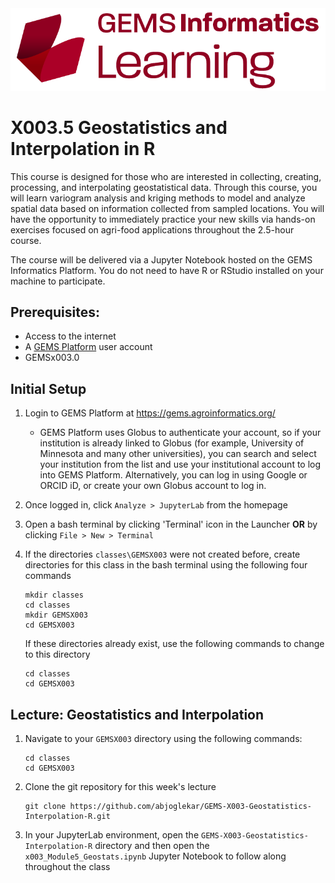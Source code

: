 <img src="images/GEMS Informatics Learning.png" width=600 alt="GEMS Learning Logo" title="GEMS Learning" />

# X003.5 Geostatistics and Interpolation in R

This course is designed for those who are interested in collecting, creating, processing, and interpolating geostatistical data. Through this course, you will learn variogram analysis and kriging methods to model and analyze spatial data based on information collected from sampled locations. You will have the opportunity to immediately practice your new skills via hands-on exercises focused on agri-food applications throughout the 2.5-hour course. 

The course will be delivered via a Jupyter Notebook hosted on the GEMS Informatics Platform. You do not need to have R or RStudio installed on your machine to participate.

## Prerequisites: 
- Access to the internet
- A [GEMS Platform](https://gems.agroinformatics.org/webui/#) user account
- GEMSx003.0  

## Initial Setup
1. Login to GEMS Platform at https://gems.agroinformatics.org/
    - GEMS Platform uses Globus to authenticate your account, so if your institution is already linked to Globus (for example, University of Minnesota and many other universities), you can search and select your institution from the list and use your institutional account to log into GEMS Platform. Alternatively, you can log in using Google or ORCID iD, or create  your own Globus account to log in.   

2. Once logged in, click `Analyze > JupyterLab` from the homepage

3. Open a bash terminal by clicking 'Terminal' icon in the Launcher **OR** by clicking `File > New > Terminal`

4. If the directories `classes\GEMSX003` were not created before, create directories for this class in the bash terminal using the following four commands  
    ```shell
    mkdir classes  
    cd classes  
    mkdir GEMSX003  
    cd GEMSX003
    ```  
    If these directories already exist, use the following commands to change to this directory
    ```shell
    cd classes
    cd GEMSX003
    ```
    
    
## Lecture: Geostatistics and Interpolation
1. Navigate to your `GEMSX003` directory using the following commands:
    ```shell
    cd classes
    cd GEMSX003
    ```
2. Clone the git repository for this week's lecture  
    ```shell
    git clone https://github.com/abjoglekar/GEMS-X003-Geostatistics-Interpolation-R.git
    ```
3. In your JupyterLab environment, open the `GEMS-X003-Geostatistics-Interpolation-R` directory and then open the `x003_Module5_Geostats.ipynb` Jupyter Notebook to follow along throughout the class 

